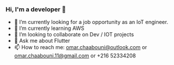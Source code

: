 ### Hi, I'm a developer 👋

<!--
**omar-chaabouni/omar-chaabouni** is a ✨ _special_ ✨ repository because its `README.md` (this file) appears on your GitHub profile.

Here are some ideas to get you started:
- 🤔 I’m looking for help with ...
- 😄 Pronouns: ...
- ⚡ Fun fact: ...
🔭
-->
- 🤔 I’m currently looking for a job opportunity as an IoT engineer.
- 🌱 I’m currently learning AWS
- 👯 I’m looking to collaborate on Dev / IOT projects
- 💬 Ask me about Flutter
- 📫 How to reach me: omar.chaabouni@outlook.com or omar.chaabouni.11@gmail.com or +216 52334208

